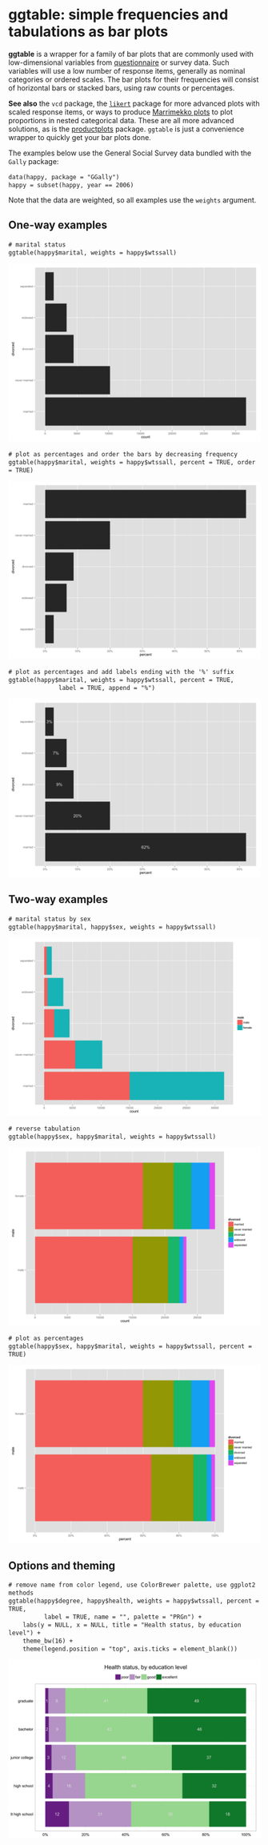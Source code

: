 # ggtable: simple frequencies and tabulations as bar plots

__ggtable__ is a wrapper for a family of bar plots that are commonly used with low-dimensional variables from [questionnaire][4dpc] or survey data. Such variables will use a low number of response items, generally as nominal categories or ordered scales. The bar plots for their frequencies will consist of horizontal bars or stacked bars, using raw counts or percentages.

__See also__ the `vcd` package, the [`likert`][likert] package for more advanced plots with scaled response items, or ways to produce [Marrimekko plots][ds] to plot proportions in nested categorical data. These are all more advanced solutions, as is the [productplots][productplots] package. `ggtable` is just a convenience wrapper to quickly get your bar plots done.

[4dpc]: http://4dpiecharts.com/2010/09/25/visualising-questionnaires/
[likert]: http://jason.bryer.org/likert/
[ds]: http://is-r.tumblr.com/post/33290921643/simple-marimekko-mosaic-plots
[productplots]: https://github.com/hadley/productplots

The examples below use the General Social Survey data bundled with the `Gally` package:

```{r}
data(happy, package = "GGally")
happy = subset(happy, year == 2006)
```

Note that the data are weighted, so all examples use the `weights` argument.

## One-way examples

```{r}
# marital status
ggtable(happy$marital, weights = happy$wtssall)
```

![](examples/example1.png)

```{r}
# plot as percentages and order the bars by decreasing frequency
ggtable(happy$marital, weights = happy$wtssall, percent = TRUE, order = TRUE)
```

![](examples/example2.png)

```{r}
# plot as percentages and add labels ending with the '%' suffix
ggtable(happy$marital, weights = happy$wtssall, percent = TRUE, 
			  label = TRUE, append = "%")
```

![](examples/example3.png)

## Two-way examples

```{r}
# marital status by sex
ggtable(happy$marital, happy$sex, weights = happy$wtssall)
```

![](examples/example4.png)

```{r}
# reverse tabulation
ggtable(happy$sex, happy$marital, weights = happy$wtssall)
```

![](examples/example5.png)

```{r}
# plot as percentages
ggtable(happy$sex, happy$marital, weights = happy$wtssall, percent = TRUE)
```

![](examples/example6.png)

## Options and theming

```{r}
# remove name from color legend, use ColorBrewer palette, use ggplot2 methods
ggtable(happy$degree, happy$health, weights = happy$wtssall, percent = TRUE,
          label = TRUE, name = "", palette = "PRGn") +
    labs(y = NULL, x = NULL, title = "Health status, by education level") +
    theme_bw(16) +
    theme(legend.position = "top", axis.ticks = element_blank())
```

![](examples/example7.png)
